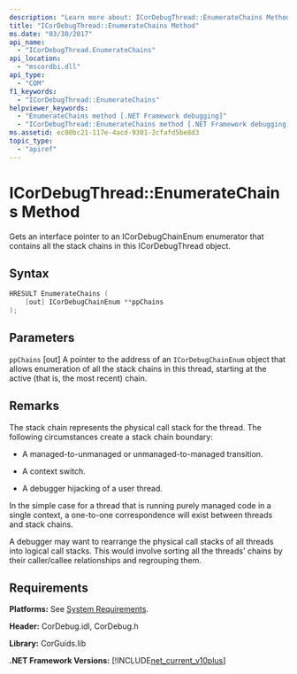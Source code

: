 ```yaml
---
description: "Learn more about: ICorDebugThread::EnumerateChains Method"
title: "ICorDebugThread::EnumerateChains Method"
ms.date: "03/30/2017"
api_name:
  - "ICorDebugThread.EnumerateChains"
api_location:
  - "mscordbi.dll"
api_type:
  - "COM"
f1_keywords:
  - "ICorDebugThread::EnumerateChains"
helpviewer_keywords:
  - "EnumerateChains method [.NET Framework debugging]"
  - "ICorDebugThread::EnumerateChains method [.NET Framework debugging]"
ms.assetid: ec00bc21-117e-4acd-9301-2cfafd5be8d3
topic_type:
  - "apiref"
---
```

# ICorDebugThread::EnumerateChains Method

Gets an interface pointer to an ICorDebugChainEnum enumerator that contains all the stack chains in this ICorDebugThread object.

## Syntax

```cpp
HRESULT EnumerateChains (
    [out] ICorDebugChainEnum **ppChains
);
```

## Parameters

 `ppChains`
 [out] A pointer to the address of an `ICorDebugChainEnum` object that allows enumeration of all the stack chains in this thread, starting at the active (that is, the most recent) chain.

## Remarks

 The stack chain represents the physical call stack for the thread. The following circumstances create a stack chain boundary:

- A managed-to-unmanaged or unmanaged-to-managed transition.

- A context switch.

- A debugger hijacking of a user thread.

 In the simple case for a thread that is running purely managed code in a single context, a one-to-one correspondence will exist between threads and stack chains.

 A debugger may want to rearrange the physical call stacks of all threads into logical call stacks. This would involve sorting all the threads' chains by their caller/callee relationships and regrouping them.

## Requirements

 **Platforms:** See [System Requirements](../../get-started/system-requirements.md).

 **Header:** CorDebug.idl, CorDebug.h

 **Library:** CorGuids.lib

 **.NET Framework Versions:** [!INCLUDE[net_current_v10plus](../../../../includes/net-current-v10plus-md.md)]
